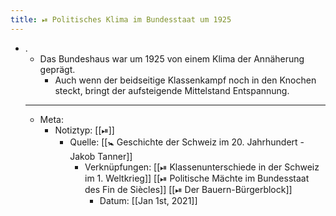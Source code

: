 ```yaml
---
title: ⏯ Politisches Klima im Bundesstaat um 1925
---
```


- .
	- Das Bundeshaus war um 1925 von einem Klima der Annäherung geprägt.
		- Auch wenn der beidseitige Klassenkampf noch in den Knochen steckt, bringt der aufsteigende Mittelstand Entspannung.
	- ---
	- Meta:
		- Notiztyp: [[⏯]]
			- Quelle: [[🚼 Geschichte der Schweiz im 20. Jahrhundert - Jakob Tanner]]
				- Verknüpfungen: [[⏯ Klassenunterschiede in der Schweiz im 1. Weltkrieg]] [[⏯ Politische Mächte im Bundesstaat des Fin de Siècles]] [[⏯ Der Bauern-Bürgerblock]]
					- Datum: [[Jan 1st, 2021]]